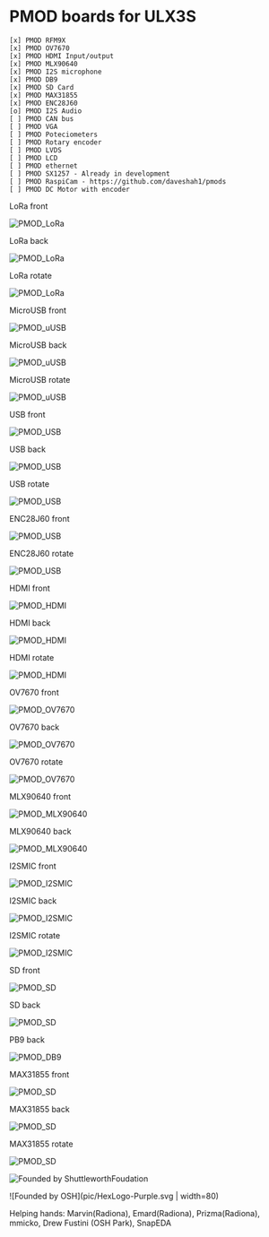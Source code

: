 # PMOD boards for ULX3S

    [x] PMOD RFM9X
    [x] PMOD OV7670
    [x] PMOD HDMI Input/output
    [x] PMOD MLX90640
    [x] PMOD I2S microphone
    [x] PMOD DB9
    [x] PMOD SD Card
    [x] PMOD MAX31855
    [x] PMOD ENC28J60
    [o] PMOD I2S Audio
    [ ] PMOD CAN bus
    [ ] PMOD VGA
    [ ] PMOD Poteciometers
    [ ] PMOD Rotary encoder
    [ ] PMOD LVDS
    [ ] PMOD LCD
    [ ] PMOD ethernet
    [ ] PMOD SX1257 - Already in development
    [ ] PMOD RaspiCam - https://github.com/daveshah1/pmods
    [ ] PMOD DC Motor with encoder
 
LoRa front

![PMOD_LoRa](pic/LoRa_Front.png)

LoRa back

![PMOD_LoRa](pic/LoRa_Back.png)

LoRa rotate

![PMOD_LoRa](pic/LoRa_Rotate.png)

MicroUSB front

![PMOD_uUSB](pic/USB_micro_Front.png)

MicroUSB back

![PMOD_uUSB](pic/USB_micro_Back.png)

MicroUSB rotate

![PMOD_uUSB](pic/USB_micro_Rotate.png)

USB front

![PMOD_USB](pic/USB_Front.png)

USB back

![PMOD_USB](pic/USB_Back.png)

USB rotate

![PMOD_USB](pic/USB_Rotate.png)

ENC28J60 front

![PMOD_USB](pic/ENC28J60_Front.png)

ENC28J60 rotate

![PMOD_USB](pic/ENC28J60_Rotate.png)

HDMI front

![PMOD_HDMI](pic/HDMI_I_FRONT.png)

HDMI back

![PMOD_HDMI](pic/HDMI_I_BACK.png)

HDMI rotate

![PMOD_HDMI](pic/HDMI_I_ROTATE.png)

OV7670 front

![PMOD_OV7670](pic/OV7670_Front.png)

OV7670 back

![PMOD_OV7670](pic/OV7670_Back.png)

OV7670 rotate

![PMOD_OV7670](pic/OV7670_Rotate.png)

MLX90640 front

![PMOD_MLX90640](pic/MLX90640_Front.png)

MLX90640 back

![PMOD_MLX90640](pic/MLX90640_Back.png)

I2SMIC front

![PMOD_I2SMIC](pic/I2SMIC_Front.png)

I2SMIC back

![PMOD_I2SMIC](pic/I2SMIC_Back.png)

I2SMIC rotate

![PMOD_I2SMIC](pic/I2SMIC_Rotate.png)

SD front

![PMOD_SD](pic/SD_Front.png)

SD back

![PMOD_SD](pic/SD_Back.png)

PB9 back

![PMOD_DB9](pic/DB9_Back.png)

MAX31855 front

![PMOD_SD](pic/MAX31855_Front.png)

MAX31855 back

![PMOD_SD](pic/MAX31855_Back.png)

MAX31855 rotate

![PMOD_SD](pic/MAX31855_Rotate.png)

![Founded by ShuttleworthFoudation](https://github.com/ShuttleworthFoundation/Logos/blob/master/Shuttleworth%20Funded/Shuttleworth%20Funded%20Black/Shuttleworth%20Funded.svg)

![Founded by OSH](pic/HexLogo-Purple.svg  | width=80) 

Helping hands: Marvin(Radiona), Emard(Radiona), Prizma(Radiona), mmicko, Drew Fustini (OSH Park), SnapEDA
